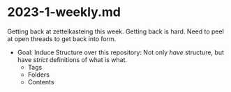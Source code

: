 # 2023-1-weekly.md

Getting back at zettelkasteing this week.
Getting back is hard. Need to peel at open threads to get back into form.

* Goal:
    Induce Structure over this repository:
    Not only *have* structure, but have *strict* definitions of what is what.
  * Tags
  * Folders
  * Contents
